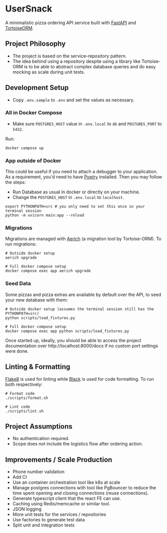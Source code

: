 # UserSnack
A minimalistic pizza ordering API service built with [FastAPI](https://fastapi.tiangolo.com/) and 
[TortoiseORM](https://tortoise.github.io).

## Project Philosophy
- The project is based on the service-repository pattern. 
- The idea behind using a repository despite using a library like Tortoise-ORM is to be able to abstract 
complex database queries and do easy mocking as scale during unit tests.

## Development Setup
- Copy `.env.sample` to `.env` and set the values as necessary.

### All in Docker Compose
- Make sure `POSTGRES_HOST` value in `.env.local` to `db` and `POSTGRES_PORT` to `5432`.

Run:
```shell
docker compose up
```

### App outside of Docker
This could be useful if you need to attach a debugger to your application. As a requirement, you'd need to have 
[Poetry](https://python-poetry.org/) installed. Then you may follow the steps:

- Run Database as usual in docker or directly on your machine.
- Change the `POSTGRES_HOST` in `.env.local` to `localhost`.

```shell
export PYTHONPATH=src # you only need to set this once in your terminal session
python -m uvicorn main:app --reload
```

### Migrations
Migrations are managed with [Aerich](https://github.com/tortoise/aerich) (a migration tool by Tortoise-ORM). To 
run migrations:

```shell
# Outside docker setup
aerich upgrade

# Full docker compose setup
docker compose exec app aerich upgrade
```

### Seed Data
Some pizzas and pizza extras are available by default over the API, to seed your new database with them:

```shell
# Outside docker setup (assumes the terminal session still has the PYTHONPATH=src)
python scripts/load_fixtures.py

# Full docker compose setup
docker compose exec app python scripts/load_fixtures.py
```

Once started up, ideally, you should be able to access the project documentation over http://localhost:8000/docs 
if no custom port settings were done.

## Linting & Formatting
[Flake8](https://flake8.pycqa.org/en/latest/) is used for linting while [Black](https://github.com/psf/black) is used 
for code formatting. To run both respectively:

```shell
# Format code
./scripts/format.sh

# Lint code
./scripts/lint.sh
```

## Project Assumptions
- No authentication required.
- Scope does not include the logistics flow after ordering action.

## Improvements / Scale Production
- Phone number validation
- Add CI
- Use an container orchestration tool like k8s at scale
- Manage postgres connections with tool like PgBouncer to reduce the time spent opening and closing connections (reuse connections).
- Generate typescript client that the react FE can use. 
- Caching using Redis/memcache or similar tool.
- JSON logging 
- More unit tests for the services / repositories
- Use factories to generate test data
- Split unit and integration tests
